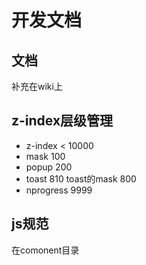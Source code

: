 # 开发文档

## 文档
补充在wiki上

## z-index层级管理
- z-index < 10000
- mask 100
- popup 200
- toast 810 toast的mask 800
- nprogress 9999

## js规范
在comonent目录
